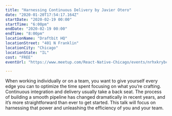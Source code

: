 ```yaml
---
title: "Harnessing Continuous Delivery by Javier Otero"
date: "2020-01-20T17:54:17.164Z"
startDate: "2020-02-19 00:00"
startTime: "6:00pm"
endDate: "2020-02-19 00:00"
endTime: "8:00pm"
locationName: "Draftbit HQ"
locationStreet: "401 N Franklin"
locationCity: "Chicago"
locationState: "IL"
cost: "FREE"
eventUrl: "https://www.meetup.com/React-Native-Chicago/events/nrhxkrybcdbzb/"

---
```


When working individually or on a team, you want to give yourself every edge you can to optimize the time spent focusing on what you’re crafting. Continuous integration and delivery usually take a back seat. The process of building a smooth pipeline has changed dramatically in recent years, and it’s more straightforward than ever to get started. This talk will focus on harnessing that power and unleashing the efficiency of you and your team. 

